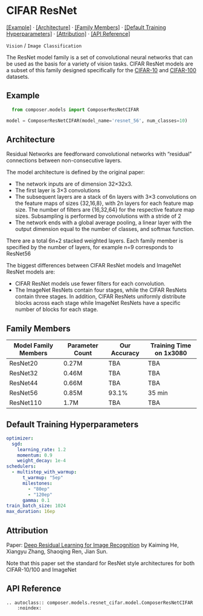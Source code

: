 # CIFAR ResNet
[\[Example\]](#example) &middot; [\[Architecture\]](#architecture) &middot; [\[Family Members\]](#family-members) &middot; [\[Default Training Hyperparameters\]](#default-training-hyperparameters) &middot; [\[Attribution\]](#attribution) &middot; [\[API Reference\]](#api-reference)

`Vision` / `Image Classification`

The ResNet model family is a set of convolutional neural networks that can be used as the basis for a variety of vision tasks. CIFAR ResNet models are a subset of this family designed specifically for the [CIFAR-10](https://www.cs.toronto.edu/~kriz/cifar.html) and [CIFAR-100](https://www.cs.toronto.edu/~kriz/cifar.html) datasets.

## Example

```python
  from composer.models import ComposerResNetCIFAR

model = ComposerResNetCIFAR(model_name='resnet_56', num_classes=10)
```

## Architecture

Residual Networks are feedforward convolutional networks with “residual” connections between non-consecutive layers.

The model architecture is defined by the original paper:

- The network inputs are of dimension 32×32x3.
- The first layer is 3×3 convolutions
- The subsequent layers are a stack of 6n layers with 3×3 convolutions on the feature maps of sizes {32,16,8}, with 2n layers for each feature map size. The number of filters are {16,32,64} for the respective feature map sizes. Subsampling is performed by convolutions with a stride of 2
- The network ends with a global average pooling, a linear layer with the output dimension equal to the number of classes, and softmax function.

There are a total 6n+2 stacked weighted layers. Each family member is specified by the number of layers, for example n=9 corresponds to ResNet56

The biggest differences between CIFAR ResNet models and ImageNet ResNet models are:

- CIFAR ResNet models use fewer filters for each convolution.
- The ImageNet ResNets contain four stages, while the CIFAR ResNets contain three stages. In addition, CIFAR ResNets uniformly distribute blocks across each stage while ImageNet ResNets have a specific number of blocks for each stage.

## Family Members

| Model Family Members | Parameter Count | Our Accuracy | Training Time on 1x3080 |
|----------------------|-----------------|--------------|-------------------------|
| ResNet20             | 0.27M           | TBA          | TBA                     |
| ResNet32             | 0.46M           | TBA          | TBA                     |
| ResNet44             | 0.66M           | TBA          | TBA                     |
| ResNet56             | 0.85M           | 93.1%        | 35 min                  |
| ResNet110            | 1.7M            | TBA          | TBA                     |
## Default Training Hyperparameters

```yaml
optimizer:
  sgd:
    learning_rate: 1.2
    momentum: 0.9
    weight_decay: 1e-4
schedulers:
  - multistep_with_warmup:
      t_warmup: "5ep"
      milestones:
        - "80ep"
        - "120ep"
      gamma: 0.1
train_batch_size: 1024
max_duration: 16ep
```

## Attribution

Paper: [Deep Residual Learning for Image Recognition](https://arxiv.org/abs/1512.03385) by Kaiming He, Xiangyu Zhang, Shaoqing Ren, Jian Sun.

Note that this paper set the standard for ResNet style architectures for both CIFAR-10/100 and ImageNet

## API Reference

```{eval-rst}
.. autoclass:: composer.models.resnet_cifar.model.ComposerResNetCIFAR
    :noindex:
```